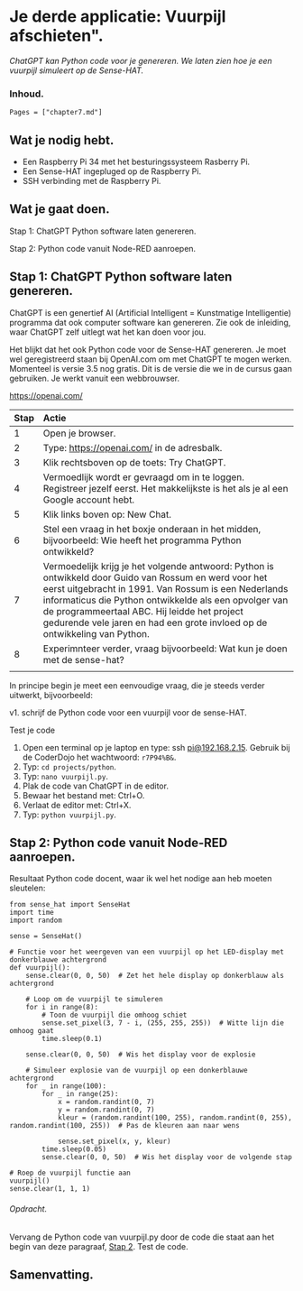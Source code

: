 # Je derde applicatie: Vuurpijl afschieten".

*ChatGPT kan Python code voor je genereren. We laten zien hoe je een vuurpijl simuleert op de Sense-HAT.*

### Inhoud.

```@contents
Pages = ["chapter7.md"]
```

## Wat je nodig hebt.

- Een Raspberry Pi 34 met het besturingssysteem Rasberry Pi.
- Een Sense-HAT ingepluged op de Raspberry Pi.
- SSH verbinding met de Raspberry Pi.

## Wat je gaat doen.

Stap 1: ChatGPT Python software laten genereren.

Stap 2: Python code vanuit Node-RED aanroepen.

## Stap 1: ChatGPT Python software laten genereren.

ChatGPT is een genertief AI (Artificial Intelligent = Kunstmatige Intelligentie) programma dat ook computer software kan genereren. Zie ook de inleiding, waar ChatGPT zelf uitlegt wat het kan doen voor jou.

Het blijkt dat het ook Python code voor de Sense-HAT genereren. Je moet wel geregistreerd staan bij OpenAI.com om met ChatGPT te mogen werken. Momenteel is versie 3.5 nog gratis. Dit is de versie die we in de cursus gaan gebruiken. Je werkt vanuit een webbrouwser.

https://openai.com/

|Stap        | Actie      |
|:---------- | :---------- |
| 1 | Open je browser. |
| 2 | Type: https://openai.com/ in de adresbalk. |
| 3 | Klik rechtsboven op de toets: Try ChatGPT. |
| 4 | Vermoedlijk wordt er gevraagd om in te loggen. Registreer jezelf eerst. Het makkelijkste is het als je al een Google account hebt. |
| 5 | Klik links boven op: New Chat. |
| 6 | Stel een vraag in het boxje onderaan in het midden, bijvoorbeeld: Wie heeft het programma Python ontwikkeld? |
| 7 | Vermoedelijk krijg je het volgende antwoord: Python is ontwikkeld door Guido van Rossum en werd voor het eerst uitgebracht in 1991. Van Rossum is een Nederlands informaticus die Python ontwikkelde als een opvolger van de programmeertaal ABC. Hij leidde het project gedurende vele jaren en had een grote invloed op de ontwikkeling van Python. |
| 8 | Experimnteer verder, vraag bijvoorbeeld: Wat kun je doen met de sense-hat? |
||

In principe begin je meet een eenvoudige vraag, die je steeds verder uitwerkt, bijvoorbeeld:

v1. schrijf de Python code voor een vuurpijl voor de sense-HAT.

Test je code
1. Open een terminal op je laptop en type: ssh pi@192.168.2.15. Gebruik bij de CoderDojo het wachtwoord: `r7P94%B&`.
2. Typ: `cd projects/python`.
3. Typ: `nano vuurpijl.py`.
4. Plak de code van ChatGPT in de editor.
5. Bewaar het bestand met: Ctrl+O.
6. Verlaat de editor met: Ctrl+X.
7. Typ: `python vuurpijl.py`.

## Stap 2: Python code vanuit Node-RED aanroepen.

Resultaat Python code docent, waar ik wel het nodige aan heb moeten sleutelen:

```
from sense_hat import SenseHat
import time
import random

sense = SenseHat()

# Functie voor het weergeven van een vuurpijl op het LED-display met donkerblauwe achtergrond
def vuurpijl():
    sense.clear(0, 0, 50)  # Zet het hele display op donkerblauw als achtergrond

    # Loop om de vuurpijl te simuleren
    for i in range(8):
        # Toon de vuurpijl die omhoog schiet
        sense.set_pixel(3, 7 - i, (255, 255, 255))  # Witte lijn die omhoog gaat
        time.sleep(0.1)

    sense.clear(0, 0, 50)  # Wis het display voor de explosie

    # Simuleer explosie van de vuurpijl op een donkerblauwe achtergrond
    for _ in range(100):
        for _ in range(25):
            x = random.randint(0, 7)
            y = random.randint(0, 7)
            kleur = (random.randint(100, 255), random.randint(0, 255), random.randint(100, 255))  # Pas de kleuren aan naar wens

            sense.set_pixel(x, y, kleur)
        time.sleep(0.05)
        sense.clear(0, 0, 50)  # Wis het display voor de volgende stap

# Roep de vuurpijl functie aan
vuurpijl()
sense.clear(1, 1, 1)
```

###### Opdracht.

Vervang de Python code van vuurpijl.py door de code die staat aan het begin van deze paragraaf, [Stap 2](#Stap-2:-Python-code-vanuit-Node-RED-aanroepen.). Test de code.


## Samenvatting.

